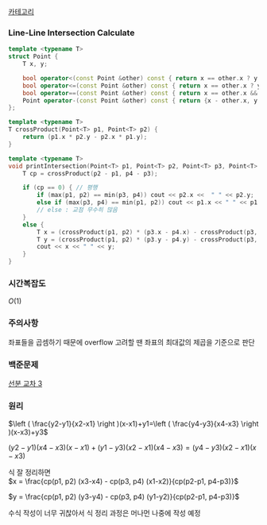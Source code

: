 [카테고리](/README.md)
### Line-Line Intersection Calculate
```cpp
template <typename T>
struct Point {
    T x, y;

    bool operator<(const Point &other) const { return x == other.x ? y < other.y : x < other.x; }
    bool operator<=(const Point &other) const { return x == other.x ? y <= other.y : x <= other.x; }
    bool operator==(const Point &other) const { return x == other.x && y == other.y; }
    Point operator-(const Point &other) const { return {x - other.x, y - other.y}; }
};

template <typename T>
T crossProduct(Point<T> p1, Point<T> p2) {
    return (p1.x * p2.y - p2.x * p1.y);
}

template <typename T>
void printIntersection(Point<T> p1, Point<T> p2, Point<T> p3, Point<T> p4) {
    T cp = crossProduct(p2 - p1, p4 - p3);

    if (cp == 0) { // 평행
        if (max(p1, p2) == min(p3, p4)) cout << p2.x <<  " " << p2.y;
        else if (max(p3, p4) == min(p1, p2)) cout << p1.x << " " << p1.y;
        // else : 교점 무수히 많음
    }
    else {
        T x = (crossProduct(p1, p2) * (p3.x - p4.x) - crossProduct(p3, p4) * (p1.x - p2.x)) / cp;
        T y = (crossProduct(p1, p2) * (p3.y - p4.y) - crossProduct(p3, p4) * (p1.y - p2.y)) / cp;
        cout << x << " " << y;
    }
}
```
### 시간복잡도 
$O(1)$   

### 주의사항
좌표들을 곱셈하기 때문에 overflow 고려할 땐 좌표의 최대값의 제곱을 기준으로 판단

### 백준문제
[선분 교차 3](https://www.acmicpc.net/problem/20149)

### 원리
$\left ( \frac{y2-y1}{x2-x1} \right )(x-x1)+y1=\left ( \frac{y4-y3}{x4-x3} \right )(x-x3)+y3$   

$(y2-y1)(x4-x3)(x-x1)+(y1-y3)(x2-x1)(x4-x3)=(y4-y3)(x2-x1)(x-x3)$   

식 잘 정리하면   
$x = \frac{cp(p1, p2) (x3-x4) - cp(p3, p4) (x1-x2)}{cp(p2-p1, p4-p3)}$   

$y = \frac{cp(p1, p2) (y3-y4) - cp(p3, p4) (y1-y2)}{cp(p2-p1, p4-p3)}$

수식 작성이 너무 귀찮아서 식 정리 과정은 머나먼 나중에 작성 예정